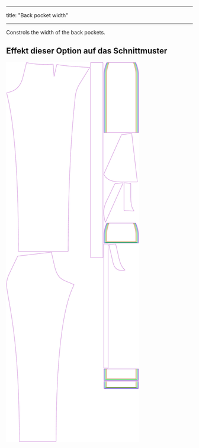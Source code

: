 - - -
title: "Back pocket width"
- - -

Constrols the width of the back pockets.

## Effekt dieser Option auf das Schnittmuster

![This image shows the effect of this option by superimposing several variants that have a different value for this option](charlie_backpocketwidth_sample.svg "Effect of this option on the pattern")
